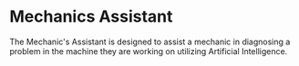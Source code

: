 # Mechanics Assistant 

The Mechanic's Assistant is designed to assist a mechanic in diagnosing a problem in the machine they are working on utilizing Artificial Intelligence.